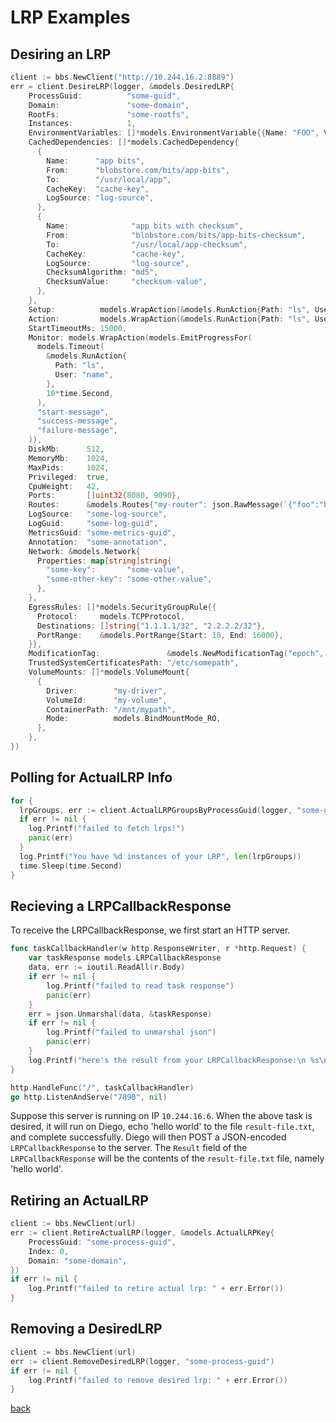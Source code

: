 # LRP Examples

## Desiring an LRP

```go
client := bbs.NewClient("http://10.244.16.2:8889")
err = client.DesireLRP(logger, &models.DesiredLRP{
    ProcessGuid:          "some-guid",
    Domain:               "some-domain",
    RootFs:               "some-rootfs",
    Instances:            1,
    EnvironmentVariables: []*models.EnvironmentVariable{{Name: "FOO", Value: "bar"}},
    CachedDependencies: []*models.CachedDependency{
      {
        Name:      "app bits",
        From:      "blobstore.com/bits/app-bits",
        To:        "/usr/local/app",
        CacheKey:  "cache-key",
        LogSource: "log-source",
      },
      {
        Name:              "app bits with checksum",
        From:              "blobstore.com/bits/app-bits-checksum",
        To:                "/usr/local/app-checksum",
        CacheKey:          "cache-key",
        LogSource:         "log-source",
        ChecksumAlgorithm: "md5",
        ChecksumValue:     "checksum-value",
      },
    },
    Setup:          models.WrapAction(&models.RunAction{Path: "ls", User: "name"}),
    Action:         models.WrapAction(&models.RunAction{Path: "ls", User: "name"}),
    StartTimeoutMs: 15000,
    Monitor: models.WrapAction(models.EmitProgressFor(
      models.Timeout(
        &models.RunAction{
          Path: "ls",
          User: "name",
        },
        10*time.Second,
      ),
      "start-message",
      "success-message",
      "failure-message",
    )),
    DiskMb:      512,
    MemoryMb:    1024,
    MaxPids:     1024,
    Privileged:  true,
    CpuWeight:   42,
    Ports:       []uint32{8080, 9090},
    Routes:      &models.Routes{"my-router": json.RawMessage(`{"foo":"bar"}`)},
    LogSource:   "some-log-source",
    LogGuid:     "some-log-guid",
    MetricsGuid: "some-metrics-guid",
    Annotation:  "some-annotation",
    Network: &models.Network{
      Properties: map[string]string{
        "some-key":       "some-value",
        "some-other-key": "some-other-value",
      },
    },
    EgressRules: []*models.SecurityGroupRule{{
      Protocol:     models.TCPProtocol,
      Destinations: []string{"1.1.1.1/32", "2.2.2.2/32"},
      PortRange:    &models.PortRange{Start: 10, End: 16000},
    }},
    ModificationTag:               &models.NewModificationTag("epoch", 0),
    TrustedSystemCertificatesPath: "/etc/somepath",
    VolumeMounts: []*models.VolumeMount{
      {
        Driver:        "my-driver",
        VolumeId:      "my-volume",
        ContainerPath: "/mnt/mypath",
        Mode:          models.BindMountMode_RO,
      },
    },
})
```

## Polling for ActualLRP Info

```go
for {
  lrpGroups, err := client.ActualLRPGroupsByProcessGuid(logger, "some-guid")
  if err != nil {
    log.Printf("failed to fetch lrps!")
    panic(err)
  }
  log.Printf("You have %d instances of your LRP", len(lrpGroups))
  time.Sleep(time.Second)
}
```

## Recieving a LRPCallbackResponse

To receive the LRPCallbackResponse, we first start an HTTP server.

```go
func taskCallbackHandler(w http.ResponseWriter, r *http.Request) {
    var taskResponse models.LRPCallbackResponse
	data, err := ioutil.ReadAll(r.Body)
	if err != nil {
	    log.Printf("failed to read task response")
		panic(err)
	}
    err = json.Unmarshal(data, &taskResponse)
	if err != nil {
	    log.Printf("failed to unmarshal json")
		panic(err)
	}
    log.Printf("here's the result from your LRPCallbackResponse:\n %s\n\n", taskResponse.Result)
}

http.HandleFunc("/", taskCallbackHandler)
go http.ListenAndServe("7890", nil)
```

Suppose this server is running on IP `10.244.16.6`. When the above task is desired, it will run on Diego, echo 'hello world' to the file `result-file.txt`, and complete successfully. Diego will then POST a JSON-encoded `LRPCallbackResponse` to the server. The `Result` field of the `LRPCallbackResponse` will be the contents of the `result-file.txt` file, namely 'hello world'.


## Retiring an ActualLRP

```go
client := bbs.NewClient(url)
err := client.RetireActualLRP(logger, &models.ActualLRPKey{
    ProcessGuid: "some-process-guid",
    Index: 0,
    Domain: "some-domain",
})
if err != nil {
    log.Printf("failed to retire actual lrp: " + err.Error())
}
```

## Removing a DesiredLRP

```go
client := bbs.NewClient(url)
err := client.RemoveDesiredLRP(logger, "some-process-guid")
if err != nil {
    log.Printf("failed to remove desired lrp: " + err.Error())
}
```

[back](README.md)
